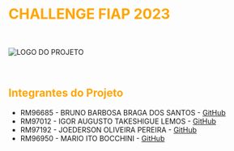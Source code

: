 # <font color="orange">**CHALLENGE FIAP 2023**</font>
<br>

![ LOGO DO PROJETO ](documentacao/LOGO_EASYCOMPRAS.png) 

<br>

## <font color="orange">**Integrantes do Projeto**</font> 
- RM96685 - BRUNO BARBOSA BRAGA DOS SANTOS - [GitHub](https://github.com/Dannzini)
- RM97012 - IGOR AUGUSTO TAKESHIGUE LEMOS - [GitHub](https://github.com/igoorlemoos)
- RM97192 - JOEDERSON OLIVEIRA PEREIRA - [GitHub](https://github.com/JoePereira)
- RM96950 - MARIO ITO BOCCHINI - [GitHub](https://github.com/mario-ito)
